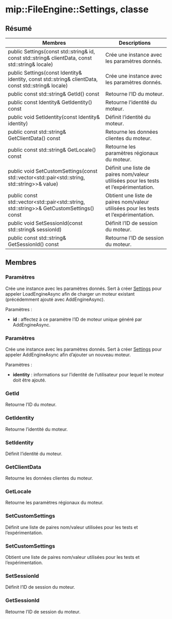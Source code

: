 # <a name="class-mipfileenginesettings"></a>mip::FileEngine::Settings, classe 
  
## <a name="summary"></a>Résumé
 Membres                        | Descriptions                                
--------------------------------|---------------------------------------------
 public Settings(const std::string& id, const std::string& clientData, const std::string& locale)  |  Crée une instance avec les paramètres donnés.
 public Settings(const Identity& identity, const std::string& clientData, const std::string& locale)  |  Crée une instance avec les paramètres donnés.
 public const std::string& GetId() const  |  Retourne l’ID du moteur.
 public const Identity& GetIdentity() const  |  Retourne l’identité du moteur.
 public void SetIdentity(const Identity& identity)  |  Définit l’identité du moteur.
 public const std::string& GetClientData() const  |  Retourne les données clientes du moteur.
 public const std::string& GetLocale() const  |  Retourne les paramètres régionaux du moteur.
public void SetCustomSettings(const std::vector<std::pair<std::string, std::string>>& value)  |  Définit une liste de paires nom/valeur utilisées pour les tests et l’expérimentation.
public const std::vector<std::pair<std::string, std::string>>& GetCustomSettings() const  |  Obtient une liste de paires nom/valeur utilisées pour les tests et l’expérimentation.
 public void SetSessionId(const std::string& sessionId)  |  Définit l’ID de session du moteur.
 public const std::string& GetSessionId() const  |  Retourne l’ID de session du moteur.
  
## <a name="members"></a>Membres
  
### <a name="settings"></a>Paramètres
Crée une instance avec les paramètres donnés.
Sert à créer [Settings](class_mip_fileengine_settings.md) pour appeler LoadEngineAsync afin de charger un moteur existant (précédemment ajouté avec AddEngineAsync).

Paramètres :  
* **id** : affectez à ce paramètre l’ID de moteur unique généré par AddEngineAsync.


  
### <a name="settings"></a>Paramètres
Crée une instance avec les paramètres donnés.
Sert à créer [Settings](class_mip_fileengine_settings.md) pour appeler AddEngineAsync afin d’ajouter un nouveau moteur.

Paramètres :  
* **identity** : informations sur l’identité de l’utilisateur pour lequel le moteur doit être ajouté.


  
### <a name="getid"></a>GetId
Retourne l’ID du moteur.
  
### <a name="getidentity"></a>GetIdentity
Retourne l’identité du moteur.
  
### <a name="setidentity"></a>SetIdentity
Définit l’identité du moteur.
  
### <a name="getclientdata"></a>GetClientData
Retourne les données clientes du moteur.
  
### <a name="getlocale"></a>GetLocale
Retourne les paramètres régionaux du moteur.
  
### <a name="setcustomsettings"></a>SetCustomSettings
Définit une liste de paires nom/valeur utilisées pour les tests et l’expérimentation.
  
### <a name="getcustomsettings"></a>SetCustomSettings
Obtient une liste de paires nom/valeur utilisées pour les tests et l’expérimentation.
  
### <a name="setsessionid"></a>SetSessionId
Définit l’ID de session du moteur.
  
### <a name="getsessionid"></a>GetSessionId
Retourne l’ID de session du moteur.